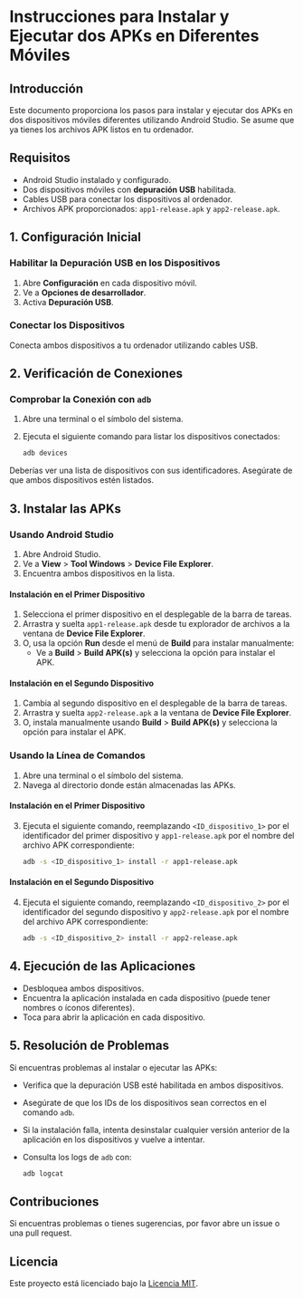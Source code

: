 # Instrucciones para Instalar y Ejecutar dos APKs en Diferentes Móviles

## Introducción

Este documento proporciona los pasos para instalar y ejecutar dos APKs en dos dispositivos móviles diferentes utilizando Android Studio. Se asume que ya tienes los archivos APK listos en tu ordenador.

## Requisitos

- Android Studio instalado y configurado.
- Dos dispositivos móviles con **depuración USB** habilitada.
- Cables USB para conectar los dispositivos al ordenador.
- Archivos APK proporcionados: `app1-release.apk` y `app2-release.apk`.

## 1. Configuración Inicial

### Habilitar la Depuración USB en los Dispositivos

1. Abre **Configuración** en cada dispositivo móvil.
2. Ve a **Opciones de desarrollador**.
3. Activa **Depuración USB**.

### Conectar los Dispositivos

Conecta ambos dispositivos a tu ordenador utilizando cables USB.

## 2. Verificación de Conexiones

### Comprobar la Conexión con `adb`

1. Abre una terminal o el símbolo del sistema.
2. Ejecuta el siguiente comando para listar los dispositivos conectados:

    ```bash
    adb devices
    ```

Deberías ver una lista de dispositivos con sus identificadores. Asegúrate de que ambos dispositivos estén listados.

## 3. Instalar las APKs

### Usando Android Studio

1. Abre Android Studio.
2. Ve a **View** > **Tool Windows** > **Device File Explorer**.
3. Encuentra ambos dispositivos en la lista.

#### Instalación en el Primer Dispositivo

1. Selecciona el primer dispositivo en el desplegable de la barra de tareas.
2. Arrastra y suelta `app1-release.apk` desde tu explorador de archivos a la ventana de **Device File Explorer**.
3. O, usa la opción **Run** desde el menú de **Build** para instalar manualmente:
    - Ve a **Build** > **Build APK(s)** y selecciona la opción para instalar el APK.

#### Instalación en el Segundo Dispositivo

1. Cambia al segundo dispositivo en el desplegable de la barra de tareas.
2. Arrastra y suelta `app2-release.apk` a la ventana de **Device File Explorer**.
3. O, instala manualmente usando **Build** > **Build APK(s)** y selecciona la opción para instalar el APK.

### Usando la Línea de Comandos

1. Abre una terminal o el símbolo del sistema.
2. Navega al directorio donde están almacenadas las APKs.

#### Instalación en el Primer Dispositivo

3. Ejecuta el siguiente comando, reemplazando `<ID_dispositivo_1>` por el identificador del primer dispositivo y `app1-release.apk` por el nombre del archivo APK correspondiente:

    ```bash
    adb -s <ID_dispositivo_1> install -r app1-release.apk
    ```

#### Instalación en el Segundo Dispositivo

4. Ejecuta el siguiente comando, reemplazando `<ID_dispositivo_2>` por el identificador del segundo dispositivo y `app2-release.apk` por el nombre del archivo APK correspondiente:

    ```bash
    adb -s <ID_dispositivo_2> install -r app2-release.apk
    ```

## 4. Ejecución de las Aplicaciones

- Desbloquea ambos dispositivos.
- Encuentra la aplicación instalada en cada dispositivo (puede tener nombres o íconos diferentes).
- Toca para abrir la aplicación en cada dispositivo.

## 5. Resolución de Problemas

Si encuentras problemas al instalar o ejecutar las APKs:

- Verifica que la depuración USB esté habilitada en ambos dispositivos.
- Asegúrate de que los IDs de los dispositivos sean correctos en el comando `adb`.
- Si la instalación falla, intenta desinstalar cualquier versión anterior de la aplicación en los dispositivos y vuelve a intentar.
- Consulta los logs de `adb` con:

    ```bash
    adb logcat
    ```

## Contribuciones

Si encuentras problemas o tienes sugerencias, por favor abre un issue o una pull request.

## Licencia

Este proyecto está licenciado bajo la [Licencia MIT](https://es.wikipedia.org/wiki/Licencia_MIT).

